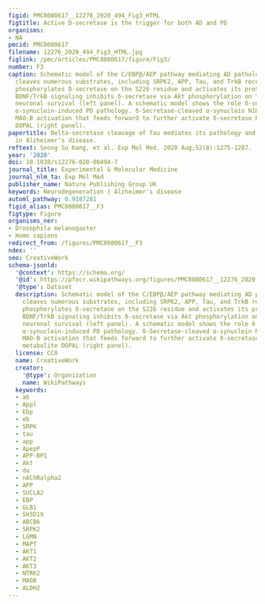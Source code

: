 ```yaml
---
figid: PMC8080617__12276_2020_494_Fig3_HTML
figtitle: Active D-secretase is the trigger for both AD and PD
organisms:
- NA
pmcid: PMC8080617
filename: 12276_2020_494_Fig3_HTML.jpg
figlink: /pmc/articles/PMC8080617/figure/Fig3/
number: F3
caption: Schematic model of the C/EBPβ/AEP pathway mediating AD pathology. δ-Secretase
  cleaves numerous substrates, including SRPK2, APP, Tau, and TrkB receptors. SRPK2
  phosphorylates δ-secretase on the S226 residue and activates its protease activities.
  BDNF/TrkB signaling inhibits δ-secretase via Akt phosphorylation on T322, promoting
  neuronal survival (left panel). A schematic model shows the role δ-secretase in
  α‐synuclein-induced PD pathology. δ-Secretase‐cleaved α-synuclein N103 triggers
  MAO‐B activation that feeds forward to further activate δ-secretase by the DA metabolite
  DOPAL (right panel).
papertitle: Delta-secretase cleavage of Tau mediates its pathology and propagation
  in Alzheimer’s disease.
reftext: Seong Su Kang, et al. Exp Mol Med. 2020 Aug;52(8):1275-1287.
year: '2020'
doi: 10.1038/s12276-020-00494-7
journal_title: Experimental & Molecular Medicine
journal_nlm_ta: Exp Mol Med
publisher_name: Nature Publishing Group UK
keywords: Neurodegeneration | Alzheimer's disease
automl_pathway: 0.9187281
figid_alias: PMC8080617__F3
figtype: Figure
organisms_ner:
- Drosophila melanogaster
- Homo sapiens
redirect_from: /figures/PMC8080617__F3
ndex: ''
seo: CreativeWork
schema-jsonld:
  '@context': https://schema.org/
  '@id': https://pfocr.wikipathways.org/figures/PMC8080617__12276_2020_494_Fig3_HTML.html
  '@type': Dataset
  description: Schematic model of the C/EBPβ/AEP pathway mediating AD pathology. δ-Secretase
    cleaves numerous substrates, including SRPK2, APP, Tau, and TrkB receptors. SRPK2
    phosphorylates δ-secretase on the S226 residue and activates its protease activities.
    BDNF/TrkB signaling inhibits δ-secretase via Akt phosphorylation on T322, promoting
    neuronal survival (left panel). A schematic model shows the role δ-secretase in
    α‐synuclein-induced PD pathology. δ-Secretase‐cleaved α-synuclein N103 triggers
    MAO‐B activation that feeds forward to further activate δ-secretase by the DA
    metabolite DOPAL (right panel).
  license: CC0
  name: CreativeWork
  creator:
    '@type': Organization
    name: WikiPathways
  keywords:
  - ab
  - Appl
  - Ebp
  - eb
  - SRPK
  - tau
  - app
  - ApepP
  - APP-BP1
  - Akt
  - da
  - nAChRalpha2
  - APP
  - SUCLA2
  - EBP
  - GLB1
  - SH3D19
  - ABCB6
  - SRPK2
  - LGMN
  - MAPT
  - AKT1
  - AKT2
  - AKT3
  - NTRK2
  - MAOB
  - ALDH2
---
```

